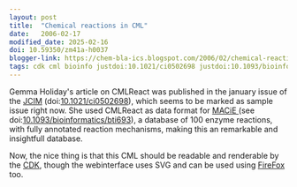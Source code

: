 ```yaml
---
layout: post
title:  "Chemical reactions in CML"
date:   2006-02-17
modified_date: 2025-02-16
doi: 10.59350/zm41a-h0037
blogger-link: https://chem-bla-ics.blogspot.com/2006/02/chemical-reactions-in-cml.html
tags: cdk cml bioinfo justdoi:10.1021/ci0502698 justdoi:10.1093/bioinformatics/bti693
---
```


Gemma Holiday's article on CMLReact was published in the january issue of the [JCIM](http://pubs3.acs.org/acs/journals/toc.page?incoden=jcisd8)
(doi:[10.1021/ci0502698](https://doi.org/10.1021/ci0502698)), which seems to be marked as sample issue right now. She used CMLReact as data format for
[MACiE <i class="fa-solid fa-link-slash fa-xs"></i>](http://www-mitchell.ch.cam.ac.uk/macie/) (see doi:[10.1093/bioinformatics/bti693](https://doi.org/10.1093/bioinformatics/bti693)), a
database of 100 enzyme reactions, with fully annotated reaction mechanisms, making this an remarkable and insightfull database.

Now, the nice thing is that this CML should be readable and renderable by the [CDK](http://cdk.sf.net/), though the webinterface uses
SVG and can be used using [FireFox](http://www.mozilla.com/firefox/) too.
